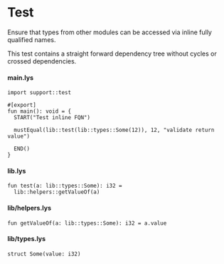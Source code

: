 # Test

Ensure that types from other modules can be accessed via inline fully qualified names.

This test contains a straight forward dependency tree without cycles or crossed dependencies.

#### main.lys

```lys
import support::test

#[export]
fun main(): void = {
  START("Test inline FQN")

  mustEqual(lib::test(lib::types::Some(12)), 12, "validate return value")

  END()
}
```

#### lib.lys

```lys
fun test(a: lib::types::Some): i32 =
  lib::helpers::getValueOf(a)
```

#### lib/helpers.lys

```lys
fun getValueOf(a: lib::types::Some): i32 = a.value
```

#### lib/types.lys

```lys
struct Some(value: i32)
```
